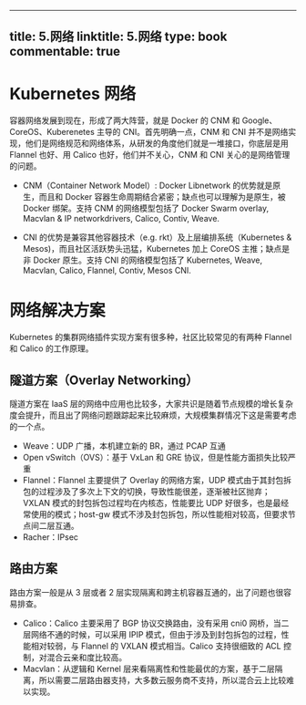 
---
title: 5.网络
linktitle: 5.网络
type: book
commentable: true
---

# Kubernetes 网络

容器网络发展到现在，形成了两大阵营，就是 Docker 的 CNM 和 Google、CoreOS、Kuberenetes 主导的 CNI。首先明确一点，CNM 和 CNI 并不是网络实现，他们是网络规范和网络体系，从研发的角度他们就是一堆接口，你底层是用 Flannel 也好、用 Calico 也好，他们并不关心，CNM 和 CNI 关心的是网络管理的问题。

- CNM（Container Network Model）: Docker Libnetwork 的优势就是原生，而且和 Docker 容器生命周期结合紧密；缺点也可以理解为是原生，被 Docker 绑架。支持 CNM 的网络模型包括了 Docker Swarm overlay, Macvlan & IP networkdrivers, Calico, Contiv, Weave.

- CNI 的优势是兼容其他容器技术（e.g. rkt）及上层编排系统（Kubernetes & Mesos)，而且社区活跃势头迅猛，Kubernetes 加上 CoreOS 主推；缺点是非 Docker 原生。支持 CNI 的网络模型包括了 Kubernetes, Weave, Macvlan, Calico, Flannel, Contiv, Mesos CNI.

# 网络解决方案

Kubernetes 的集群网络插件实现方案有很多种，社区比较常见的有两种 Flannel 和 Calico 的工作原理。

## 隧道方案（Overlay Networking）

隧道方案在 IaaS 层的网络中应用也比较多，大家共识是随着节点规模的增长复杂度会提升，而且出了网络问题跟踪起来比较麻烦，大规模集群情况下这是需要考虑的一个点。

- Weave：UDP 广播，本机建立新的 BR，通过 PCAP 互通
- Open vSwitch（OVS）：基于 VxLan 和 GRE 协议，但是性能方面损失比较严重
- Flannel：Flannel 主要提供了 Overlay 的网络方案，UDP 模式由于其封包拆包的过程涉及了多次上下文的切换，导致性能很差，逐渐被社区抛弃；VXLAN 模式的封包拆包过程均在内核态，性能要比 UDP 好很多，也是最经常使用的模式；host-gw 模式不涉及封包拆包，所以性能相对较高，但要求节点间二层互通。
- Racher：IPsec

## 路由方案

路由方案一般是从 3 层或者 2 层实现隔离和跨主机容器互通的，出了问题也很容易排查。

- Calico：Calico 主要采用了 BGP 协议交换路由，没有采用 cni0 网桥，当二层网络不通的时候，可以采用 IPIP 模式，但由于涉及到封包拆包的过程，性能相对较弱，与 Flannel 的 VXLAN 模式相当。Calico 支持很细致的 ACL 控制，对混合云亲和度比较高。
- Macvlan：从逻辑和 Kernel 层来看隔离性和性能最优的方案，基于二层隔离，所以需要二层路由器支持，大多数云服务商不支持，所以混合云上比较难以实现。

    